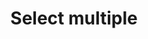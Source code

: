---
title: Select multiple
tags: ["select", "multiple", "choose", "pick", "opt", "check", "mark", "multi"]
icon: select-multiple
svg: '<svg xmlns="http://www.w3.org/2000/svg" width="24" height="24" fill="none" viewBox="0 0 24 24" stroke-width="1.5" stroke-linecap="round" stroke-linejoin="round" stroke="currentColor"><path d="M3 9v10.4c0 .56 0 .84.109 1.054a1 1 0 0 0 .437.437C3.76 21 4.04 21 4.598 21H15m-8-7.2V6.2c0-1.12 0-1.68.218-2.108.192-.377.497-.682.874-.874C8.52 3 9.08 3 10.2 3h7.6c1.12 0 1.68 0 2.108.218a2 2 0 0 1 .874.874C21 4.52 21 5.08 21 6.2v7.6c0 1.12 0 1.68-.218 2.108a2 2 0 0 1-.874.874c-.428.218-.986.218-2.104.218h-7.607c-1.118 0-1.678 0-2.105-.218a2 2 0 0 1-.874-.874C7 15.48 7 14.92 7 13.8"/><path d="m11.6 10.323 1.379 1.575a.3.3 0 0 0 .466-.022L16.245 8"/></svg>'
---